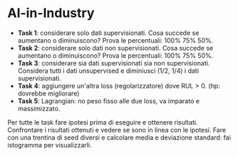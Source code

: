 # AI-in-Industry

- **Task 1**: considerare solo dati supervisionati. Cosa succede se aumentano o diminuiscono? Prova le percentuali: 100% 75% 50%.
- **Task 2**: considerare solo dati non supervisionati. Cosa succede se aumentano o diminuiscono? Prova le percentuali: 100% 75% 50%.
- **Task 3**: considerare sia dati supervisionati sia non supervisionati. Considera tutti i dati unsupervised e diminiusci (1/2, 1/4) i dati supervisionati.
- **Task 4**: aggiungere un'altra loss (regolarizzatore) dove RUL > 0. (hp: dovrebbe migliorare)
- **Task 5**: Lagrangian: no peso fisso alle due loss, va imparato e massimizzato.

Per tutte le task fare ipotesi prima di eseguire e ottenere risultati. Confrontare i risultati ottenuti e vedere se sono in linea con le ipotesi.
Fare con una trentina di seed diversi e calcolare media e deviazione standard: fai istogramma per visualizzarli.
